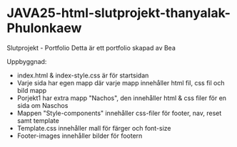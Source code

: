 # JAVA25-html-slutprojekt-thanyalak-Phulonkaew
Slutprojekt - Portfolio
Detta är ett portfolio skapad av Bea

Uppbyggnad:
- index.html & index-style.css är för startsidan
- Varje sida har egen mapp där varje mapp innehåller html fil, css fil och bild mapp
- Porjekt1 har extra mapp "Nachos", den innehåller html & css filer för en sida om Naschos
- Mappen "Style-components" innehåller css-filer för footer, nav, reset samt template
- Template.css innehåller mall för färger och font-size
- Footer-images innehåller bilder för footern
